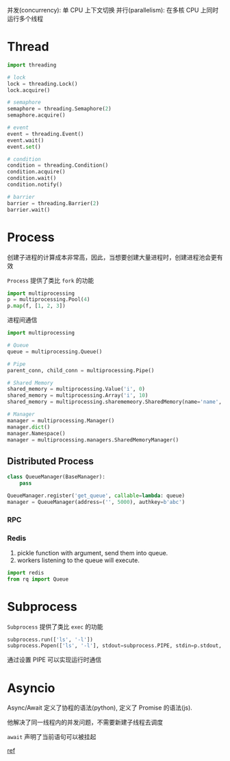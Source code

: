 并发(concurrency): 单 CPU 上下文切换
并行(parallelism): 在多核 CPU 上同时运行多个线程

# Thread
```python
import threading

# lock
lock = threading.Lock()
lock.acquire()

# semaphore
semaphore = threading.Semaphore(2)
semaphore.acquire()

# event
event = threading.Event()
event.wait()
event.set() 

# condition
condition = threading.Condition()
condition.acquire()
condition.wait()
condition.notify()

# barrier
barrier = threading.Barrier(2)
barrier.wait()
```

# Process
创建子进程的计算成本非常高，因此，当想要创建大量进程时，创建进程池会更有效

`Process` 提供了类比 `fork` 的功能
```python
import multiprocessing
p = multiprocessing.Pool(4)
p.map(f, [1, 2, 3])
```

进程间通信
```python
import multiprocessing

# Queue
queue = multiprocessing.Queue()

# Pipe
parent_conn, child_conn = multiprocessing.Pipe()

# Shared Memory
shared_memory = multiprocessing.Value('i', 0)
shared_memory = multiprocessing.Array('i', 10)
shared_memory = multiprocessing.sharememeory.SharedMemory(name='name', create=True, size=1024)

# Manager
manager = multiprocessing.Manager()
manager.dict()
manager.Namespace()
manager = multiprocessing.managers.SharedMemoryManager()
```

## Distributed Process
```python
class QueueManager(BaseManager):
    pass

QueueManager.register('get_queue', callable=lambda: queue)
manager = QueueManager(address=('', 5000), authkey=b'abc')
```

### RPC
### Redis
1. pickle function with argument, send them into queue.
2. workers listening to the queue will execute.
```python
import redis
from rq import Queue
```

# Subprocess
`Subprocess` 提供了类比 `exec` 的功能
```python
subprocess.run(['ls', '-l'])
subprocess.Popen(['ls', '-l'], stdout=subprocess.PIPE, stdin=p.stdout, stderr=subprocess.PIPE)
```
通过设置 PIPE 可以实现运行时通信

# Asyncio
Async/Await 定义了协程的语法(python), 定义了 Promise 的语法(js).

他解决了同一线程内的并发问题，不需要新建子线程去调度

`await` 声明了当前语句可以被挂起

[ref](https://blog.csdn.net/rhx_qiuzhi/article/details/124332114)